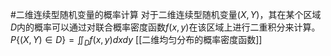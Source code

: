 #二维连续型随机变量的概率计算
对于二维连续型随机变量$(X, Y)$，其在某个区域$D$内的概率可以通过对联合概率密度函数$f(x,y)$在该区域上进行二重积分来计算。
    $P\{(X,Y) \in D\} = \iint_D f(x,y) dxdy$
[[二维均匀分布的概率密度函数]]